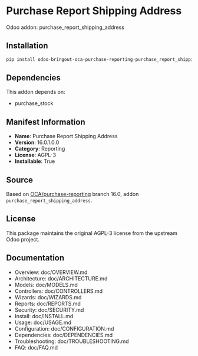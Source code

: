 # Purchase Report Shipping Address

Odoo addon: purchase_report_shipping_address

## Installation

```bash
pip install odoo-bringout-oca-purchase-reporting-purchase_report_shipping_address
```

## Dependencies

This addon depends on:
- purchase_stock

## Manifest Information

- **Name**: Purchase Report Shipping Address
- **Version**: 16.0.1.0.0
- **Category**: Reporting
- **License**: AGPL-3
- **Installable**: True

## Source

Based on [OCA/purchase-reporting](https://github.com/OCA/purchase-reporting) branch 16.0, addon `purchase_report_shipping_address`.

## License

This package maintains the original AGPL-3 license from the upstream Odoo project.

## Documentation

- Overview: doc/OVERVIEW.md
- Architecture: doc/ARCHITECTURE.md
- Models: doc/MODELS.md
- Controllers: doc/CONTROLLERS.md
- Wizards: doc/WIZARDS.md
- Reports: doc/REPORTS.md
- Security: doc/SECURITY.md
- Install: doc/INSTALL.md
- Usage: doc/USAGE.md
- Configuration: doc/CONFIGURATION.md
- Dependencies: doc/DEPENDENCIES.md
- Troubleshooting: doc/TROUBLESHOOTING.md
- FAQ: doc/FAQ.md
